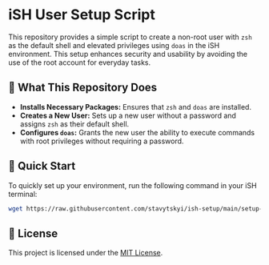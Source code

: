 # iSH User Setup Script

This repository provides a simple script to create a non-root user with `zsh` as the default shell and elevated privileges using `doas` in the iSH environment. This setup enhances security and usability by avoiding the use of the root account for everyday tasks.

## 🔧 **What This Repository Does**

- **Installs Necessary Packages:** Ensures that `zsh` and `doas` are installed.
- **Creates a New User:** Sets up a new user without a password and assigns `zsh` as their default shell.
- **Configures `doas`:** Grants the new user the ability to execute commands with root privileges without requiring a password.

## 🚀 **Quick Start**

To quickly set up your environment, run the following command in your iSH terminal:

```sh
wget https://raw.githubusercontent.com/stavytskyi/ish-setup/main/setup-user.sh -O setup_user.sh && sh setup_user.sh && rm setup_user.sh
```

## 📜 License

This project is licensed under the [MIT License](LICENSE).
